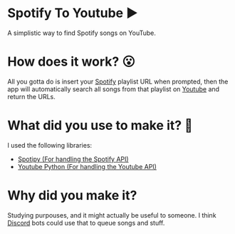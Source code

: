 # Spotify To Youtube ▶
A simplistic way to find Spotify songs on YouTube.

# How does it work? 😮
All you gotta do is insert your <a href="http://www.spotify.com">Spotify</a> playlist URL when prompted, then the app will automatically search all songs from that playlist on <a href="http://youtube.com">Youtube</a> and return the URLs.

# What did you use to make it? :thinking:
I used the following libraries:<br>
  - <a href="https://github.com/plamere/spotipy">Spotipy (For handling the Spotify API)</a>
  - <a href="https://github.com/rohitkhatri/youtube-python">Youtube Python (For handling the Youtube API)</a>

# Why did you make it?
Studying purpouses, and it might actually be useful to someone. I think <a href="http://discord.app">Discord</a> bots could use that to queue songs and stuff. 

